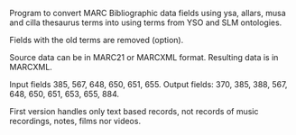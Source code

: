 Program to convert MARC Bibliographic  data fields using ysa, allars, musa and cilla thesaurus terms into using terms from YSO and SLM ontologies.

Fields with the old terms are removed (option).

Source data can be in MARC21 or MARCXML format. Resulting data is in MARCXML.

Input fields 385, 567, 648, 650, 651, 655. Output fields: 370, 385, 388, 567, 648, 650, 651, 653, 655, 884.

First version handles only text based records, not records of music recordings, notes, films nor videos.